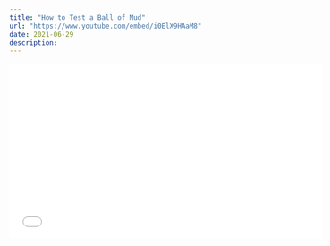 ```yaml
---
title: "How to Test a Ball of Mud"
url: "https://www.youtube.com/embed/i0ElX9HAaM8"
date: 2021-06-29
description:
---
```


<iframe width="560" height="315" src="{{page.url}}" title="YouTube video player" frameborder="0" allow="accelerometer; autoplay; clipboard-write; encrypted-media; gyroscope; picture-in-picture" allowfullscreen></iframe>